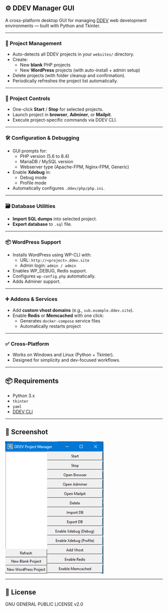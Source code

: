 ## ⚙️ DDEV Manager GUI

A cross-platform desktop GUI for managing [DDEV](https://ddev.readthedocs.io/) web development environments — built with Python and Tkinter.

---

### 🧰 Project Management

- Auto-detects all DDEV projects in your `websites/` directory.
- Create:
  - New **blank** PHP projects
  - New **WordPress** projects (with auto-install + admin setup)
- Delete projects (with folder cleanup and confirmation).
- Periodically refreshes the project list automatically.

---

### 🚀 Project Controls

- One-click **Start** / **Stop** for selected projects.
- Launch project in **browser**, **Adminer**, or **Mailpit**.
- Execute project-specific commands via DDEV CLI.

---

### 🛠️ Configuration & Debugging

- GUI prompts for:
  - PHP version (5.6 to 8.4)
  - MariaDB / MySQL version
  - Webserver type (Apache-FPM, Nginx-FPM, Generic)
- Enable **Xdebug** in:
  - Debug mode
  - Profile mode
- Automatically configures `.ddev/php/php.ini`.

---

### 🗃️ Database Utilities

- **Import SQL dumps** into selected project.
- **Export database** to `.sql` file.

---

### 📦 WordPress Support

- Installs WordPress using WP-CLI with:
  - URL: `http://<project>.ddev.site`
  - Admin login: `admin / admin`
- Enables WP_DEBUG, Redis support.
- Configures `wp-config.php` automatically.
- Adds Adminer support.

---

### ➕ Addons & Services

- Add **custom vhost domains** (e.g., `sub.example.ddev.site`).
- Enable **Redis** or **Memcached** with one click:
  - Generates `docker-compose` service files
  - Automatically restarts project

---

### ✅ Cross-Platform

- Works on Windows and Linux (Python + Tkinter).
- Designed for simplicity and dev-focused workflows.

---

## 📦 Requirements

- Python 3.x
- `tkinter`
- `yaml`
- [DDEV CLI](https://ddev.readthedocs.io/en/stable/)

---

## 📸 Screenshot

![DDEV GUI Screenshot](screenshot.png)

---

## 🧪 License

GNU GENERAL PUBLIC LICENSE v2.0
